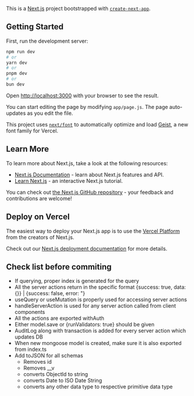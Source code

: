 This is a [Next.js](https://nextjs.org) project bootstrapped with [`create-next-app`](https://github.com/vercel/next.js/tree/canary/packages/create-next-app).

## Getting Started

First, run the development server:

```bash
npm run dev
# or
yarn dev
# or
pnpm dev
# or
bun dev
```

Open [http://localhost:3000](http://localhost:3000) with your browser to see the result.

You can start editing the page by modifying `app/page.js`. The page auto-updates as you edit the file.

This project uses [`next/font`](https://nextjs.org/docs/app/building-your-application/optimizing/fonts) to automatically optimize and load [Geist](https://vercel.com/font), a new font family for Vercel.

## Learn More

To learn more about Next.js, take a look at the following resources:

- [Next.js Documentation](https://nextjs.org/docs) - learn about Next.js features and API.
- [Learn Next.js](https://nextjs.org/learn) - an interactive Next.js tutorial.

You can check out [the Next.js GitHub repository](https://github.com/vercel/next.js) - your feedback and contributions are welcome!

## Deploy on Vercel

The easiest way to deploy your Next.js app is to use the [Vercel Platform](https://vercel.com/new?utm_medium=default-template&filter=next.js&utm_source=create-next-app&utm_campaign=create-next-app-readme) from the creators of Next.js.

Check out our [Next.js deployment documentation](https://nextjs.org/docs/app/building-your-application/deploying) for more details.

## Check list before commiting

- If querying, proper index is generated for the query
- All the server actions return in the specific format {success: true, data: {}} | {success: false, error: "}
- useQuery or useMutation is properly used for accessing server actions
- handleServerAction is used for any server action called from client components
- All the actions are exported withAuth
- Either model.save or {runValidators: true} should be given
- AuditLog along with transaction is added for every server action which updates DB
- When new mongoose model is created, make sure it is also exported from index.ts
- Add toJSON for all schemas
  - Removes id
  - Removes \_\_v
  - converts ObjectId to string
  - converts Date to ISO Date String
  - converts any other data type to respective primitive data type
